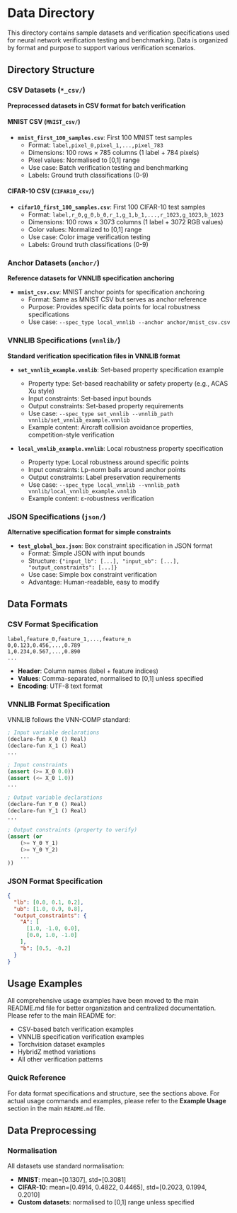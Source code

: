 # Data Directory

This directory contains sample datasets and verification specifications used for neural network verification testing and benchmarking. Data is organized by format and purpose to support various verification scenarios.

## Directory Structure

### CSV Datasets (`*_csv/`)
**Preprocessed datasets in CSV format for batch verification**

#### MNIST CSV (`MNIST_csv/`)
- **`mnist_first_100_samples.csv`**: First 100 MNIST test samples
  - Format: `label,pixel_0,pixel_1,...,pixel_783`
  - Dimensions: 100 rows × 785 columns (1 label + 784 pixels)
  - Pixel values: Normalised to [0,1] range
  - Use case: Batch verification testing and benchmarking
  - Labels: Ground truth classifications (0-9)

#### CIFAR-10 CSV (`CIFAR10_csv/`)
- **`cifar10_first_100_samples.csv`**: First 100 CIFAR-10 test samples
  - Format: `label,r_0,g_0,b_0,r_1,g_1,b_1,...,r_1023,g_1023,b_1023`
  - Dimensions: 100 rows × 3073 columns (1 label + 3072 RGB values)
  - Color values: Normalized to [0,1] range
  - Use case: Color image verification testing
  - Labels: Ground truth classifications (0-9)

### Anchor Datasets (`anchor/`)
**Reference datasets for VNNLIB specification anchoring**

- **`mnist_csv.csv`**: MNIST anchor points for specification anchoring
  - Format: Same as MNIST CSV but serves as anchor reference
  - Purpose: Provides specific data points for local robustness specifications
  - Use case: `--spec_type local_vnnlib --anchor anchor/mnist_csv.csv`

### VNNLIB Specifications (`vnnlib/`)
**Standard verification specification files in VNNLIB format**

- **`set_vnnlib_example.vnnlib`**: Set-based property specification example
  - Property type: Set-based reachability or safety property (e.g., ACAS Xu style)
  - Input constraints: Set-based input bounds
  - Output constraints: Set-based property requirements
  - Use case: `--spec_type set_vnnlib --vnnlib_path vnnlib/set_vnnlib_example.vnnlib`
  - Example content: Aircraft collision avoidance properties, competition-style verification

- **`local_vnnlib_example.vnnlib`**: Local robustness property specification
  - Property type: Local robustness around specific points
  - Input constraints: Lp-norm balls around anchor points
  - Output constraints: Label preservation requirements
  - Use case: `--spec_type local_vnnlib --vnnlib_path vnnlib/local_vnnlib_example.vnnlib`
  - Example content: ε-robustness verification

### JSON Specifications (`json/`)
**Alternative specification format for simple constraints**

- **`test_global_box.json`**: Box constraint specification in JSON format
  - Format: Simple JSON with input bounds
  - Structure: `{"input_lb": [...], "input_ub": [...], "output_constraints": [...]}`
  - Use case: Simple box constraint verification
  - Advantage: Human-readable, easy to modify

## Data Formats

### CSV Format Specification
```
label,feature_0,feature_1,...,feature_n
0,0.123,0.456,...,0.789
1,0.234,0.567,...,0.890
...
```
- **Header**: Column names (label + feature indices)
- **Values**: Comma-separated, normalised to [0,1] unless specified
- **Encoding**: UTF-8 text format

### VNNLIB Format Specification
VNNLIB follows the VNN-COMP standard:
```lisp
; Input variable declarations
(declare-fun X_0 () Real)
(declare-fun X_1 () Real)
...

; Input constraints
(assert (>= X_0 0.0))
(assert (<= X_0 1.0))
...

; Output variable declarations  
(declare-fun Y_0 () Real)
(declare-fun Y_1 () Real)
...

; Output constraints (property to verify)
(assert (or
    (>= Y_0 Y_1)
    (>= Y_0 Y_2)
    ...
))
```

### JSON Format Specification
```json
{
  "lb": [0.0, 0.1, 0.2],
  "ub": [1.0, 0.9, 0.8],
  "output_constraints": {
    "A": [
      [1.0, -1.0, 0.0],
      [0.0, 1.0, -1.0]
    ],
    "b": [0.5, -0.2]
  }
}
```

## Usage Examples

All comprehensive usage examples have been moved to the main README.md file for better organization and centralized documentation. Please refer to the main README for:

- CSV-based batch verification examples
- VNNLIB specification verification examples  
- Torchvision dataset examples
- HybridZ method variations
- All other verification patterns

### Quick Reference

For data format specifications and structure, see the sections above. For actual usage commands and examples, please refer to the **Example Usage** section in the main `README.md` file.

## Data Preprocessing

### Normalisation
All datasets use standard normalisation:
- **MNIST**: mean=[0.1307], std=[0.3081]
- **CIFAR-10**: mean=[0.4914, 0.4822, 0.4465], std=[0.2023, 0.1994, 0.2010]
- **Custom datasets**: normalised to [0,1] range unless specified

